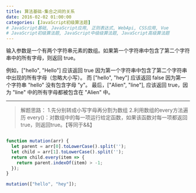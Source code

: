 ```yaml
---
title: 算法基础-集合之间的关系
date: 2016-02-02 01:00:00
categories: [JavaScript初级算法题]
# JavaScript基础, JavaScript应用, 正则表达式, WebApi, CSS应用, Vue
# JavaScript初级算法题, JavaScript中级级算法题, JavaScript高级算法题
---
```


输入参数是一个有两个字符串元素的数组。如果第一个字符串中包含了第二个字符串中的所有字母，则返回 true。

例如，["hello", "Hello"] 应该返回 true 因为第一个字符串中包含了第二个字符串中出现的所有字母（忽略大小写）。
而 ["hello", "hey"] 应该返回 false 因为第一个字符串 "hello" 没有包含字母 "y"。
最后，["Alien", "line"], 应该返回 true，因为 "line" 中的所有字母都被包含在 "Alien" 中。

---

> 解题思路：
> 1.先分别转成小写字母再分割为数组
> 2.利用数组的every方法遍历
> every()：对数组中的每一项运行给定函数，如果该函数对每一项都返回true，则返回true。【等同于&&】

```js

function mutation(arr) {
  let parent = arr[0].toLowerCase().split('');
  let child = arr[1].toLowerCase().split('');
  return child.every(item => {
    return parent.indexOf(item) > -1;
  });
}

mutation(["hello", "hey"]);

```